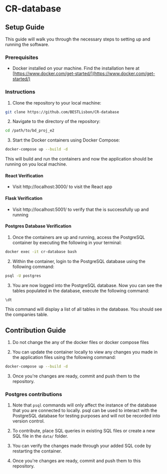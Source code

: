 # CR-database

## Setup Guide

This guide will walk you through the necessary steps to setting up and running the software.

### Prerequisites

- Docker installed on your machine. Find the installation here at [https://www.docker.com/get-started/](https://www.docker.com/get-started/)

### Instructions

1. Clone the repository to your local machine:

```bash
git clone https://github.com/BESTLisbon/CR-database
```

2. Navigate to the directory of the repository:

```bash
cd /path/to/bd_proj_e2
```

3. Start the Docker containers using Docker Compose:

```bash
docker-compose up --build -d
```
This will build and run the containers and now the application should be running on you local machine.

#### React Verification

- Visit http://localhost:3000/ to visit the React app

#### Flask Verification

- Visit http://localhost:5001/ to verify that the is successfully up and running

#### Postgres Database Verification

1. Once the containers are up and running, access the PostgreSQL container by executing the following in your terminal:

```bash
docker exec -it cr-database bash
```

2. Within the container, login to the PostgreSQL database using the following command:

```bash
psql -U postgres
```

3. You are now logged into the PostgreSQL database. Now you can see the tables populated in the database, execute the following command:

```sql
\dt
```
This command will display a list of all tables in the database. You should see the companies table.

## Contribution Guide

1. Do not change the any of the docker files or docker compose files

2. You can update the container locally to view any changes you made in the application files using the following command:
```bash
docker-compose up --build -d
```

3. Once you're changes are ready, commit and push them to the repository.

### Postgres contributions

1. Note that `psql` commands will only affect the instance of the database that you are connected to locally. psql can be used to interact with the PostgreSQL database for testing purposes and will not be recorded into version control.

2. To contribute, place SQL queries in existing SQL files or create a new SQL file in the `data/` folder.

3. You can verify the changes made through your added SQL code by restarting the container. 

4. Once you're changes are ready, commit and push them to this repository.


